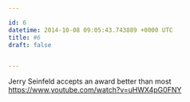 ```yaml
---

id: 6
datetime: 2014-10-08 09:05:43.743889 +0000 UTC
title: #6
draft: false


---
```


Jerry Seinfeld accepts an award better than most https://www.youtube.com/watch?v=uHWX4pG0FNY
